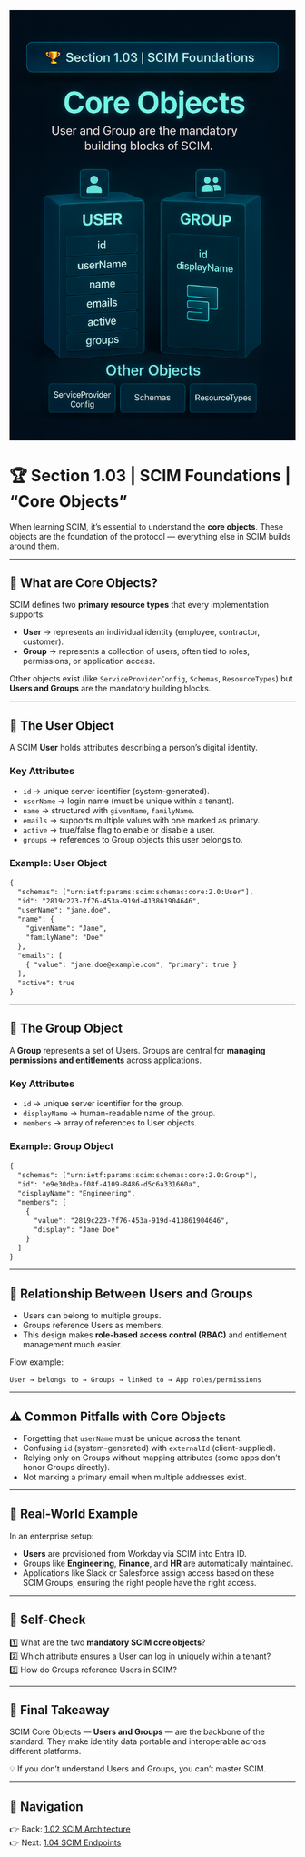 ![Cover](./covers/1.03-core-objects.png)

# 🏆 Section 1.03 | SCIM Foundations | “Core Objects”

When learning SCIM, it’s essential to understand the **core objects**. These objects are the foundation of the protocol — everything else in SCIM builds around them.  

---

## 📖 What are Core Objects?  
SCIM defines two **primary resource types** that every implementation supports:  

- **User** → represents an individual identity (employee, contractor, customer).  
- **Group** → represents a collection of users, often tied to roles, permissions, or application access.  

Other objects exist (like `ServiceProviderConfig`, `Schemas`, `ResourceTypes`) but **Users and Groups** are the mandatory building blocks.  

---

## 👤 The User Object  
A SCIM **User** holds attributes describing a person’s digital identity.  

### Key Attributes  
- `id` → unique server identifier (system-generated).  
- `userName` → login name (must be unique within a tenant).  
- `name` → structured with `givenName`, `familyName`.  
- `emails` → supports multiple values with one marked as primary.  
- `active` → true/false flag to enable or disable a user.  
- `groups` → references to Group objects this user belongs to.  

### Example: User Object  
```http
{
  "schemas": ["urn:ietf:params:scim:schemas:core:2.0:User"],
  "id": "2819c223-7f76-453a-919d-413861904646",
  "userName": "jane.doe",
  "name": {
    "givenName": "Jane",
    "familyName": "Doe"
  },
  "emails": [
    { "value": "jane.doe@example.com", "primary": true }
  ],
  "active": true
}
```  

---

## 👥 The Group Object  
A **Group** represents a set of Users. Groups are central for **managing permissions and entitlements** across applications.  

### Key Attributes  
- `id` → unique server identifier for the group.  
- `displayName` → human-readable name of the group.  
- `members` → array of references to User objects.  

### Example: Group Object  
```http
{
  "schemas": ["urn:ietf:params:scim:schemas:core:2.0:Group"],
  "id": "e9e30dba-f08f-4109-8486-d5c6a331660a",
  "displayName": "Engineering",
  "members": [
    {
      "value": "2819c223-7f76-453a-919d-413861904646",
      "display": "Jane Doe"
    }
  ]
}
```  

---

## 🔗 Relationship Between Users and Groups  
- Users can belong to multiple groups.  
- Groups reference Users as members.  
- This design makes **role-based access control (RBAC)** and entitlement management much easier.  

Flow example:  
```
User → belongs to → Groups → linked to → App roles/permissions
```  

---

## ⚠️ Common Pitfalls with Core Objects  
- Forgetting that `userName` must be unique across the tenant.  
- Confusing `id` (system-generated) with `externalId` (client-supplied).  
- Relying only on Groups without mapping attributes (some apps don’t honor Groups directly).  
- Not marking a primary email when multiple addresses exist.  

---

## 🏢 Real-World Example  
In an enterprise setup:  
- **Users** are provisioned from Workday via SCIM into Entra ID.  
- Groups like **Engineering**, **Finance**, and **HR** are automatically maintained.  
- Applications like Slack or Salesforce assign access based on these SCIM Groups, ensuring the right people have the right access.  

---

## 📝 Self-Check  
1️⃣ What are the two **mandatory SCIM core objects**?  
2️⃣ Which attribute ensures a User can log in uniquely within a tenant?  
3️⃣ How do Groups reference Users in SCIM?  

---

## 🎯 Final Takeaway  
SCIM Core Objects — **Users and Groups** — are the backbone of the standard. They make identity data portable and interoperable across different platforms.  

💡 If you don’t understand Users and Groups, you can’t master SCIM.  

---

## 🔗 Navigation  
👉 Back: [1.02 SCIM Architecture](1.02-scim-architecture.md)  
👉 Next: [1.04 SCIM Endpoints](1.04-scim-endpoints.md)  
